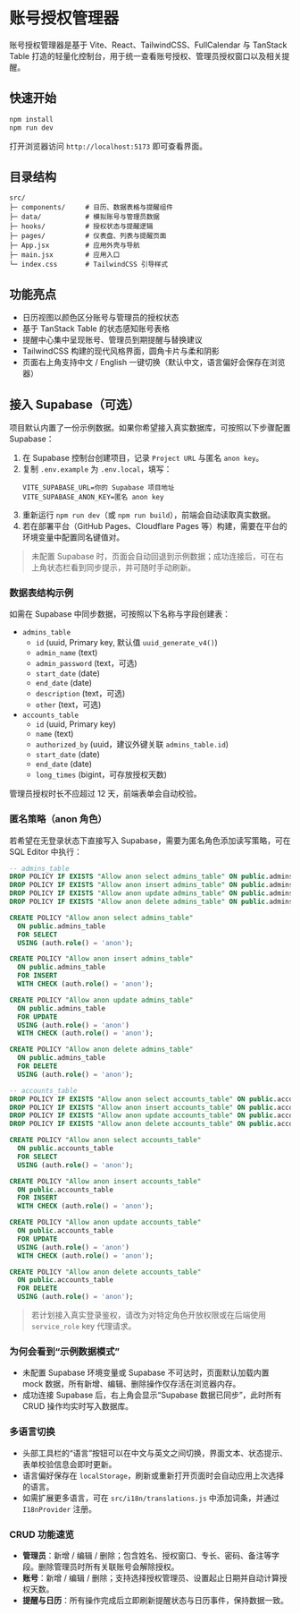 # 账号授权管理器

账号授权管理器是基于 Vite、React、TailwindCSS、FullCalendar 与 TanStack Table 打造的轻量化控制台，用于统一查看账号授权、管理员授权窗口以及相关提醒。

## 快速开始

```bash
npm install
npm run dev
```

打开浏览器访问 `http://localhost:5173` 即可查看界面。

## 目录结构

```
src/
├─ components/     # 日历、数据表格与提醒组件
├─ data/           # 模拟账号与管理员数据
├─ hooks/          # 授权状态与提醒逻辑
├─ pages/          # 仪表盘、列表与提醒页面
├─ App.jsx         # 应用外壳与导航
├─ main.jsx        # 应用入口
└─ index.css       # TailwindCSS 引导样式
```

## 功能亮点

- 日历视图以颜色区分账号与管理员的授权状态
- 基于 TanStack Table 的状态感知账号表格
- 提醒中心集中呈现账号、管理员到期提醒与替换建议
- TailwindCSS 构建的现代风格界面，圆角卡片与柔和阴影
- 页面右上角支持中文 / English 一键切换（默认中文，语言偏好会保存在浏览器）

## 接入 Supabase（可选）

项目默认内置了一份示例数据。如果你希望接入真实数据库，可按照以下步骤配置 Supabase：

1. 在 Supabase 控制台创建项目，记录 `Project URL` 与匿名 `anon key`。
2. 复制 `.env.example` 为 `.env.local`，填写：
   ```
   VITE_SUPABASE_URL=你的 Supabase 项目地址
   VITE_SUPABASE_ANON_KEY=匿名 anon key
   ```
3. 重新运行 `npm run dev`（或 `npm run build`），前端会自动读取真实数据。
4. 若在部署平台（GitHub Pages、Cloudflare Pages 等）构建，需要在平台的环境变量中配置同名键值对。

> 未配置 Supabase 时，页面会自动回退到示例数据；成功连接后，可在右上角状态栏看到同步提示，并可随时手动刷新。

### 数据表结构示例

如需在 Supabase 中同步数据，可按照以下名称与字段创建表：

- `admins_table`
  - `id` (uuid, Primary key, 默认值 `uuid_generate_v4()`)
  - `admin_name` (text)
  - `admin_password` (text，可选)
  - `start_date` (date)
  - `end_date` (date)
  - `description` (text，可选)
  - `other` (text，可选)
- `accounts_table`
  - `id` (uuid, Primary key)
  - `name` (text)
  - `authorized_by` (uuid，建议外键关联 `admins_table.id`)
  - `start_date` (date)
  - `end_date` (date)
  - `long_times` (bigint，可存放授权天数)

管理员授权时长不应超过 12 天，前端表单会自动校验。

### 匿名策略（anon 角色）

若希望在无登录状态下直接写入 Supabase，需要为匿名角色添加读写策略，可在 SQL Editor 中执行：

```sql
-- admins_table
DROP POLICY IF EXISTS "Allow anon select admins_table" ON public.admins_table;
DROP POLICY IF EXISTS "Allow anon insert admins_table" ON public.admins_table;
DROP POLICY IF EXISTS "Allow anon update admins_table" ON public.admins_table;
DROP POLICY IF EXISTS "Allow anon delete admins_table" ON public.admins_table;

CREATE POLICY "Allow anon select admins_table"
  ON public.admins_table
  FOR SELECT
  USING (auth.role() = 'anon');

CREATE POLICY "Allow anon insert admins_table"
  ON public.admins_table
  FOR INSERT
  WITH CHECK (auth.role() = 'anon');

CREATE POLICY "Allow anon update admins_table"
  ON public.admins_table
  FOR UPDATE
  USING (auth.role() = 'anon')
  WITH CHECK (auth.role() = 'anon');

CREATE POLICY "Allow anon delete admins_table"
  ON public.admins_table
  FOR DELETE
  USING (auth.role() = 'anon');

-- accounts_table
DROP POLICY IF EXISTS "Allow anon select accounts_table" ON public.accounts_table;
DROP POLICY IF EXISTS "Allow anon insert accounts_table" ON public.accounts_table;
DROP POLICY IF EXISTS "Allow anon update accounts_table" ON public.accounts_table;
DROP POLICY IF EXISTS "Allow anon delete accounts_table" ON public.accounts_table;

CREATE POLICY "Allow anon select accounts_table"
  ON public.accounts_table
  FOR SELECT
  USING (auth.role() = 'anon');

CREATE POLICY "Allow anon insert accounts_table"
  ON public.accounts_table
  FOR INSERT
  WITH CHECK (auth.role() = 'anon');

CREATE POLICY "Allow anon update accounts_table"
  ON public.accounts_table
  FOR UPDATE
  USING (auth.role() = 'anon')
  WITH CHECK (auth.role() = 'anon');

CREATE POLICY "Allow anon delete accounts_table"
  ON public.accounts_table
  FOR DELETE
  USING (auth.role() = 'anon');
```

> 若计划接入真实登录鉴权，请改为对特定角色开放权限或在后端使用 `service_role` key 代理请求。

### 为何会看到“示例数据模式”

- 未配置 Supabase 环境变量或 Supabase 不可达时，页面默认加载内置 mock 数据，所有新增、编辑、删除操作仅存活在浏览器内存。
- 成功连接 Supabase 后，右上角会显示“Supabase 数据已同步”，此时所有 CRUD 操作均实时写入数据库。

### 多语言切换

- 头部工具栏的“语言”按钮可以在中文与英文之间切换，界面文本、状态提示、表单校验信息会即时更新。
- 语言偏好保存在 `localStorage`，刷新或重新打开页面时会自动应用上次选择的语言。
- 如需扩展更多语言，可在 `src/i18n/translations.js` 中添加词条，并通过 `I18nProvider` 注册。

### CRUD 功能速览

- **管理员**：新增 / 编辑 / 删除；包含姓名、授权窗口、专长、密码、备注等字段。删除管理员时所有关联账号会解除授权。
- **账号**：新增 / 编辑 / 删除；支持选择授权管理员、设置起止日期并自动计算授权天数。
- **提醒与日历**：所有操作完成后立即刷新提醒状态与日历事件，保持数据一致。
